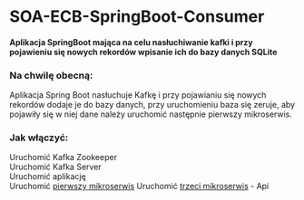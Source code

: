 # SOA-ECB-SpringBoot-Consumer
#### Aplikacja SpringBoot mająca na celu nasłuchiwanie kafki i przy pojawieniu się nowych rekordów wpisanie ich do bazy danych SQLite

### Na chwilę obecną:  
Aplikacja Spring Boot nasłuchuje Kafkę i przy pojawianiu się nowych rekordów dodaje je do bazy danych, przy uruchomieniu baza się zeruje, aby pojawiły się w niej dane należy uruchomić następnie pierwszy mikroserwis.

### Jak włączyć:  
Uruchomić Kafka Zookeeper  
Uruchomić Kafka Server  
Uruchomić aplikację  
Uruchomić [pierwszy mikroserwis](https://github.com/bchanowski/SOA-ECB-SpringBoot-Producer-With-Kafka)
Uruchomić [trzeci mikroserwis](https://github.com/Kacper-Pohl/SOA-ECB-SpringBoot-API) - Api
